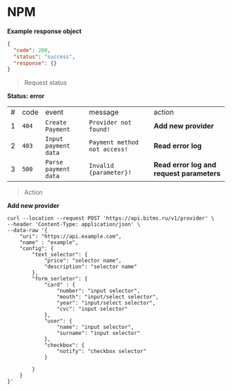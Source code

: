 # NPM 

**Example response object**
````json
{
  "code": 200,
  "status": "success",
  "response": {}
}
````


> Request status

**Status: error**

| | | | | |
|----------|----------|----------|-----------|-----------|
| # | code | event | message | action |
| 1 | ``404`` | ``Create Payment`` | ``Provider not found!`` | **Add new provider** | 
| 2 | ``403`` | ``Input payment data`` | ``Payment method not access!`` | **Read error log** | 
| 3 | ``500`` | ``Parse payment data`` | ``Invalid {parameter}!`` | **Read error log and request parameters** | 

> Action

**Add new provider**
```http
curl --location --request POST 'https://api.bitms.ru/v1/provider' \
--header 'Content-Type: application/json' \
--data-raw '{
	"uri": "https://api.example.com",
	"name" : "example",
	"config": {
		"text_selector": {
			"price": "selector name",
			"description": "selector name"
		},
		"form_serletor": {
			"card" : {
				"number": "input selector",
				"mouth": "input/select selector",
				"year": "input/select selector",
				"cvc": "input selector"
			},
			"user": {
				"name": "input selector",
				"surname": "input selector"
			},
			"checkbox": {
				"notify": "checkbox selector"
			}
			
		}
	}
}'
```
